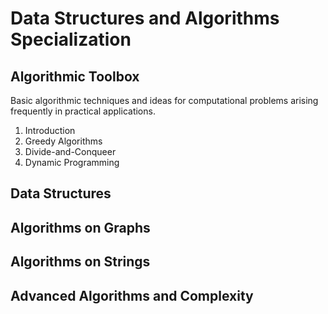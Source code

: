 # Data Structures and Algorithms Specialization

## Algorithmic Toolbox
Basic algorithmic techniques and ideas for computational problems arising frequently in practical applications.

1. Introduction
2. Greedy Algorithms
3. Divide-and-Conqueer
4. Dynamic Programming

## Data Structures

## Algorithms on Graphs

## Algorithms on Strings

## Advanced Algorithms and Complexity
